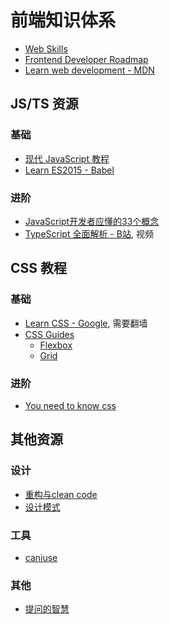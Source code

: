 # 前端知识体系

* [Web Skills](https://andreasbm.github.io/web-skills/)
* [Frontend Developer Roadmap](https://roadmap.sh/frontend)
* [Learn web development - MDN](https://developer.mozilla.org/en-US/docs/Learn)

## JS/TS 资源

### 基础
* [现代 JavaScript 教程](https://zh.javascript.info/)
* [Learn ES2015 - Babel](https://babeljs.io/docs/en/learn)

### 进阶
* [JavaScript开发者应懂的33个概念](https://github.com/stephentian/33-js-concepts)
* [TypeScript 全面解析 - B站](https://www.bilibili.com/video/BV1ig411k7pf), 视频

## CSS 教程

### 基础
* [Learn CSS - Google](https://web.dev/learn/css/), 需要翻墙
* [CSS Guides](https://css-tricks.com/guides/)
  * [Flexbox](https://css-tricks.com/snippets/css/a-guide-to-flexbox/)
  * [Grid](https://css-tricks.com/snippets/css/complete-guide-grid/)

### 进阶
* [You need to know css](https://lhammer.cn/You-need-to-know-css/)


## 其他资源

### 设计
* [重构与clean code](https://refactoringguru.cn/refactoring)
* [设计模式](https://refactoringguru.cn/design-patterns)

### 工具
* [caniuse](https://caniuse.com/)

### 其他
* [提问的智慧](https://github.com/ryanhanwu/How-To-Ask-Questions-The-Smart-Way/blob/main/README-zh_CN.md)
